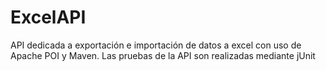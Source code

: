 # ExcelAPI
API dedicada a exportación e importación de datos a excel con uso de Apache POI y Maven. Las pruebas de la API son realizadas mediante jUnit
